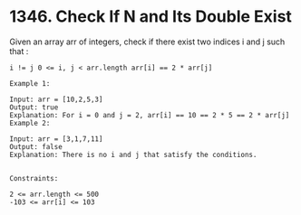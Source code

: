 # 1346. Check If N and Its Double Exist

Given an array arr of integers, check if there exist two indices i and j such that :

`i != j
0 <= i, j < arr.length
arr[i] == 2 * arr[j]`

```
Example 1:

Input: arr = [10,2,5,3]
Output: true
Explanation: For i = 0 and j = 2, arr[i] == 10 == 2 * 5 == 2 * arr[j]
Example 2:

Input: arr = [3,1,7,11]
Output: false
Explanation: There is no i and j that satisfy the conditions.


Constraints:

2 <= arr.length <= 500
-103 <= arr[i] <= 103
```